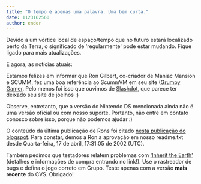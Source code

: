 ```yaml
---
title: "O tempo é apenas uma palavra. Uma bem curta."
date: 1123162560
author: ender
---
```


Devido a um vórtice local de espaço/tempo que no futuro estará localizado perto da Terra, o significado de 'regularmente' pode estar mudando. Fique ligado para mais atualizações.

E agora, as notícias atuais:

Estamos felizes em informar que Ron Gilbert, co-criador de Maniac Mansion e SCUMM, fez uma boa referência ao ScummVM em seu site ([Grumpy Gamer](http://grumpygamer.com/). Pelo menos foi isso que ouvimos de [Slashdot](http://games.slashdot.org/games/05/08/03/1641224.shtml?tid=207&amp;tid=202&amp;tid=203), que parece ter deixado seu site de joelhos :)

Observe, entretanto, que a versão do Nintendo DS mencionada ainda não é uma versão oficial ou com nosso suporte. Portanto, não entre em contato conosco sobre isso, porque não podemos ajudar :)

O conteúdo da última publicação de Rons foi citado [nesta publicação do blogspot](http://humaninbox.blogspot.com/2005/08/ron-gilbert-supports-illegitimate.html). Para constar, demos a Ron a aprovação em nosso readme.txt desde Quarta-feira, 17 de abril, 17:31:05 de 2002 (UTC).

Também pedimos que testadores relatem problemas com ['Inherit the Earth'](http://www.wyrmkeep.com/ite/) (detalhes e informações de compra entrando no link!). Use o rastreador de bugs e defina o jogo correto em Grupo. Teste apenas com a versão **mais recente** do CVS. Obrigado!
